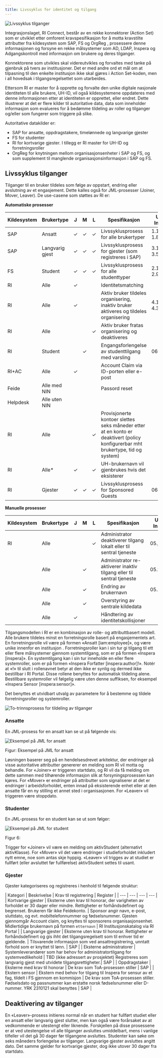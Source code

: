 ```yaml
---
title: Livssyklus for identitet og tilgang
---
```




![Livssyklus tilganger](/img/iam/bilde2.png)


Integrasjonslaget, RI Connect, består av en rekke konnektorer (Action Set) som er utviklet etter omforent kravspesifikasjon for å motta kravstilte attributter fra kildesystem som SAP, FS og OrgReg  , prosessere denne informasjonen og forsyne en rekke målsystemer som AD, LDAP, Inspera og Adgangskontroll med informasjon om brukere og deres tilganger.

Konnektorene som utvikles skal videreutvikles og forvaltes med tanke på gjenbruk på tvers av institusjoner. Det er med andre ord et mål om at tilpasning til den enkelte institusjon ikke skal gjøres i Action Set-koden, men i all hovedsak i tilgangsregelsettet som utarbeides.

Ettersom RI er master for å opprette og forvalte den unike digitale nasjonale identiteten til alle brukere, UH-ID, vil også kildesystemene   oppdateres med denne informasjonen etter at identiteten er opprettet, eller endret. Dette illustrerer at det er flere kilder til autoritative data, data som inneholder informasjon som evalueres for å bedømme tildeling av roller og tilganger og/eller som fungerer som triggere på slike.

Autoritative datakilder er:

* SAP for ansatte, oppdragstakere, timelønnede og langvarige gjester
* FS for studenter
* RI for kortvarige gjester. I tillegg er RI master for UH-ID og forretningsroller
* OrgReg for knytningen mellom organisasjonsenheter i SAP og FS, og som supplement til manglende organisasjonsinformasjon i SAP og FS.


## Livssyklus tilganger

Tilganger til en bruker tildeles som følge av oppstart, endring   eller avslutning av et engasjement. Dette kalles også for JML-prosesser (Joiner, Mover, Leaver). De use-casene som støttes av RI er:

<!-- | Kildesystem    | Brukertype    | J | M | L | Spesifikasjon                              | UC inst.  | UC Core  |
| ---  | --- | --- | --- | --- | --- | --- | --- |
| SAP     | Ansatt | X | X | X | Livssyklusprosess for alle brukertyper | 1.1-1.8 | 1.1-1.4 | -->

**Automatiske prosesser**

| Kildesystem | Brukertype      | J | M | L | Spesifikasjon                                                                                                                   | UC Inst. | UC Core |
| ----------- | --------------- | - | - | - | ------------------------------------------------------------------------------------------------------------------------------- | -------- | ------- |
| SAP         | Ansatt          | ✓ | ✓ | ✓ | Livssyklusprosess for alle brukertyper                                                                                          | 1.1-1.8  | 1.1-1.4 |
| SAP         | Langvarig gjest | ✓ | ✓ | ✓ | Livssyklusprosess for gjester (som registreres i SAP)                                                                           | 3.1-3.5  | 1.1-1.4 |
| FS          | Student         | ✓ | ✓ | ✓ | Livssyklusprosess for alle studenttyper                                                                                         | 2.1-2.9  | 2.1-2.5 |
| RI          | Alle            | ✓ |   |   | Identitetsmatching                                                                                                              |          | 03.jan  |
| RI          | Alle            | ✓ |   |   | Aktiv bruker tildeles organisering, inaktiv bruker aktiveres og tildeles organisering                                           | 4.1-4.3  | 3.2-3.3 |
| RI          | Alle            |   |   | ✓ | Aktiv bruker fratas organisering og deaktiveres                                                                                 |          | 03.apr  |
| RI          | Student         |   | ✓ |   | Engangsforlengelse av studenttilgang med varsling                                                                               | 06.jan   | 05.jan  |
| RI+AC       | Alle            | ✓ |   |   | Account Claim via ID-porten eller e-post                                                                                        |          | 05.feb  |
| Feide       | Alle med NIN    |   |   |   | Passord reset                                                                                                                   |          | 05.mar  |
| Helpdesk    | Alle uten NIN   |
| RI          | Alle            |   |   | ✓ | Provisjonerte kontoer slettes seks måneder etter at en konto er deaktivert (policy konfigurerbar mht brukertype, tid og system) |          | 05.apr  |
| RI          | Alle\*          | ✓ |   | ✓ | UH-brukernavn vil gjenbrukes hvis det eksisterer                                                                                |          | 05.mai  |
| RI          | Gjester         | ✓ | ✓ | ✓ | Livssyklusprosess for Sponsored Guests                                                                                          | 06.mai   |         |

**Manuelle prosesser**

| Kildesystem | Brukertype | J | M | L | Spesifikasjon                                                         | UC Inst. | UC Core  |
| ----------- | ---------- | - | - | - | --------------------------------------------------------------------- | -------- | -------- |
| RI          | Alle       |   |   | ✓ | Administrator deaktiverer tilgang lokalt eller til sentral tjeneste   | 05.jan   | 4.1, 4.4 |
|             | Alle       |   | ✓ |   | Administrator re-aktiverer inaktiv tilgang eller til sentral tjeneste | 05.feb   | 4.2, 4.5 |
|             | Alle       |   | ✓ |   | Endring av brukernavn                                                 | 05.mar   | 04.mar   |
|             | Alle       |   | ✓ |   | Overstyring av sentrale kildedata                                     |          | 04.jun   |
|             | Alle       | ✓ |   |   | Håndtering av identitetskollisjoner                                   |          | 4.7-4.8  |




Tilgangsmodellen i RI er en kombinasjon av rolle- og attributtbasert modell. Alle brukere tildeles minst en forretningsrolle basert på engasjementets art. En forretningsrolle vil være på formen «Ansatt [iam:employee]», og være unike innenfor en institusjon  . Forretningsroller kan i sin tur gi tilgang til ett eller flere målsystemer gjennom systemtilgang, som er på formen «Inspera [inspera]». En systemtilgang kan i sin tur inneholde en eller flere systemroller, som er på formen «Inspera Forfatter [inspera:author]!». Notér at «!» til slutt i rollenavnet betyr at den ikke er synlig og dermed ikke bestillbar i RI Portal. Disse rollene benyttes for automatisk tildeling alene. Bestillbare systemroller vil følgelig være uten denne suffiksen, for eksempel «Inspera Sensor [inspera:sensor]».

Det benyttes et utvidbart utvalg av parametere for å bestemme og tildele forretningsroller og systemroller.

![To-trinnsprosess for tildeling av tilganger](/img/iam/bilde4.png)



### Ansatte

En JML-prosess for en ansatt kan se ut på følgende vis:

![Eksempel på JML for ansatt](/img/iam/bilde5.png)

Figur: Eksempel på JML for ansatt

Løsningen baserer seg på en hendelsesdrevet arkitektur, der endringer på visse autoritative attributter genererer en melding som RI vil motta og behandle. For «Joiner» er triggeren startdato, og RI vil da få melding om dette sammen med tilhørende informasjon slik at forsyningsprosessen kan kjøres. For «Mover» er endringer på attributter som signaliserer at det er endringer i arbeidsforholdet, enten innad på eksisterende enhet eller at den ansatte får en ny stilling et annet sted i organisasjonen. For «Leaver» vil triggeren være stoppdato.

### Studenter

En JML-prosess for en student kan se ut som følger:

![Eksempel på JML for student](/img/iam/bilde6.png)

Figur 6:

Trigger for «Joiner» vil være en melding om aktivStudent (alternativt aktivKlasse). For «Mover» vil det være endringer i studieforholdet inkludert nytt emne, noe som antas skje hyppig. «Leaver» vil trigges av at studiet er fullført (eller avsluttet før fullførelse) aktivStudent settes til usant.

### Gjester

Gjester kategoriseres og registreres i henhold til følgende struktur:

| Kategori  | Beskrivelse | Krav til registrering | Register |
| ---  | --- | --- | --- |
| Kortvarige gjester | Eksterne uten krav til honorar, der varigheten av forholdet er 30 dager eller mindre. Rettigheter er forhåndsdefinert og begrenset. Brukeren får ikke Feidekonto. | Sponsor angir navn, e-post, sluttdato, og evt. mobiltelefonnummer og fødselsnummer. Gjesten gjennomgår Account claim, og knyttes til sponsorens organisasjonsenhet. Midlertidige brukernavn på formen `etternavn` | RI Institusjonskatalog via RI Portal |
| Langvarige gjester | Eksterne uten krav til honorar. Rettigheter er forhåndsdefinert og gis ihht det tilgangsregelsett som til enhver tid er gjeldende. | Tilsvarende informasjon som ved ansattregistrering, unntatt forhold som er knyttet til lønn. | SAP |
| Eksterne administratorer | Systemleverandører som har behov for administratortilgang for systemvedlikehold | TBD (ikke adressert av prosjektet) Registreres som langvarig gjest med utvidete tilgangsrettigheter.| SAP |
| Oppdragstaker | Eksterne med krav til honorar | De krav som ToA-prosessen stiller | SAP |
| Ekstern sensor | Ekstern med behov for tilgang til Inspera for sensur av et fag, tildelt i FS gjennom en kommisjon | De krav som ToA-prosessen stiller. Fødselsdato og passnummer kan erstatte norsk fødselsnummer eller D-nummer. YRK 2310121 skal benyttes | SAP |


## Deaktivering av tilganger

En «Leaver»-prosess initieres normal når en student har fullført studiet eller en ansatt eller langvarig gjest slutter, men kan også være forårsaket av at vedkommende er utestengt eller liknende. Forskjellen på disse prosessene er at ved utestengelse vil alle tilganger avsluttes umiddelbart, mens i vanlige tilfeller vil det gå 30 dager før tilgangene avsluttes. Studenter kan søke om seks måneders forlengelse av tilganger. Langvarige gjester avsluttes angitt dato. Det samme gjelder for kortvarige gjester, dog ikke utover 30 dager fra startdato.
